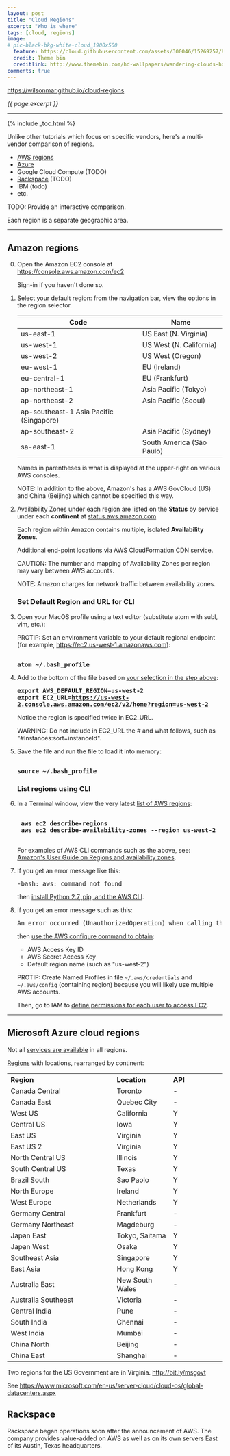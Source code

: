 ```yaml
---
layout: post
title: "Cloud Regions"
excerpt: "Who is where"
tags: [cloud, regions]
image:
# pic-black-bkg-white-cloud_1900x500
  feature: https://cloud.githubusercontent.com/assets/300046/15269257/8104a824-19b6-11e6-9c42-014bf608009a.jpg
  credit: Theme bin
  creditlink: http://www.themebin.com/hd-wallpapers/wandering-clouds-hd-wallpaper/
comments: true
---
```

<a href="https://wilsonmar.github.io/cloud-regions/">https://wilsonmar.github.io/cloud-regions</a>

<i>{{ page.excerpt }}</i>
<hr />
{% include _toc.html %}

Unlike other tutorials which focus on specific vendors,
here's a multi-vendor comparison of regions.

   * <a href="#AWSRegions">AWS regions</a>
   * <a href="#AzureRegions">Azure</a>
   * Google Cloud Compute (TODO)
   * <a href="#Rackspace">Rackspace</a> (TODO)
   * IBM (todo)
   * etc.

TODO: Provide an interactive comparison.

Each region is a separate geographic area.

<hr />

<a name="AWSRegions"></a>

## Amazon regions #

0. Open the Amazon EC2 console at <br />
   <a target="_blank" href="https://console.aws.amazon.com/ec2/">
   https://console.aws.amazon.com/ec2</a>

   Sign-in if you haven't done so.

   <a name="EC2_URL"></a>

0. Select your default region: from the navigation bar, view the options in the region selector.

   | Code | Name |
   | ---- | ---- |
   | us-east-1 | US East (N. Virginia) |
   | us-west-1 | US West (N. California) |
   | us-west-2 | US West (Oregon) |
   | eu-west-1 | EU (Ireland) |
   | eu-central-1 | EU (Frankfurt) |
   | ap-northeast-1 | Asia Pacific (Tokyo) |
   | ap-northeast-2 | Asia Pacific (Seoul) |
   | ap-southeast-1 Asia Pacific (Singapore) |
   | ap-southeast-2 | Asia Pacific (Sydney) |
   | sa-east-1 | South America (São Paulo) |

   Names in parentheses is what is displayed at the upper-right on various AWS consoles.

   NOTE: In addition to the above, Amazon's has a AWS GovCloud (US) and China (Beijing)
   which cannot be specified this way.

0. Availability Zones under each region are listed on the <strong>Status</strong> by
   service under each <strong>continent</strong> at
   <a target="_blank" href="http://status.aws.amazon.com/">
   status.aws.amazon.com</a>

   Each region within Amazon contains multiple, isolated <strong>Availability Zones</strong>.

   Additional end-point locations via AWS CloudFormation CDN service.

   CAUTION: The number and mapping of Availability Zones per region may vary between AWS accounts.

   NOTE: Amazon charges for network traffic between availability zones.


   ### Set Default Region and URL for CLI #

0. Open your MacOS profile using a text editor (substitute atom with subl, vim, etc.):

   PROTIP: Set an environment variable to your default regional endpoint (for example, https://ec2.us-west-1.amazonaws.com):

   <pre><strong>
   atom ~/.bash_profile
   </strong></pre>

0. Add to the bottom of the file based on <a href="#EC2_URL">your selection in the step above</a>:

   <tt><strong>
   export AWS_DEFAULT_REGION=us-west-2<br />
   export EC2_URL=https://us-west-2.console.aws.amazon.com/ec2/v2/home?region=us-west-2
   </strong></tt>

   Notice the region is specified twice in EC2_URL.

   WARNING: Do not include in EC2_URL the # and what follows, such as "#Instances:sort=instanceId".

0. Save the file and run the file to load it into memory:

   <pre><strong>
   source ~/.bash_profile
   </strong></pre>

   ### List regions using CLI #

0. In a Terminal window, view the very latest
   <a target="_blank" href="http://docs.aws.amazon.com/AWSEC2/latest/CommandLineReference/ApiReference-cmd-DescribeRegions.html">
   list of AWS regions</a>:

    <pre><strong>
    aws ec2 describe-regions
    aws ec2 describe-availability-zones --region us-west-2
    </strong></pre>

    For examples of AWS CLI commands such as the above, see:<br />
    <a target="_blank" href="http://docs.aws.amazon.com/AWSEC2/latest/UserGuide/using-regions-availability-zones.html">
    Amazon's User Guide on Regions and availability zones</a>.

0. If you get an error message like this:

   <pre>
   -bash: aws: command not found
   </pre>

   then <a target="_blank" href="http://docs.aws.amazon.com/cli/latest/userguide/installing.html">
   install Python 2.7, pip, and the AWS CLI</a>.

0. If you get an error message such as this:

   <pre>
   An error occurred (UnauthorizedOperation) when calling the DescribeRegions operation: You are not authorized to perform this operation.
   </pre>

   then <a target="_blank" href="http://docs.aws.amazon.com/cli/latest/userguide/cli-chap-getting-set-up.html">
   use the AWS configure command to obtain</a>:

   * AWS Access Key ID
   * AWS Secret Access Key
   * Default region name (such as "us-west-2")

   PROTIP: Create Named Profiles in file `~/.aws/credentials` and `~/.aws/config` (containing region)
   because you will likely use multiple AWS accounts.

   Then, go to IAM to <a target="_blank" href="http://docs.aws.amazon.com/AWSEC2/latest/APIReference/ec2-api-permissions.html">
   define permissions for each user to access EC2</a>.

<hr />

<a name="AzureRegions"></a>

## Microsoft Azure cloud regions #

Not all <a target="_blank" href="https://azure.microsoft.com/en-us/regions/#services">
services are available</a> in all regions.

<a target="_blank" href="https://azure.microsoft.com/en-us/regions/">
Regions</a> with locations, rearranged by continent:

<table>
<tr>
   <th align="left" width="40%"> Region </th>
   <th align="left" width="20%"> Location </th>
   <th align="left" width="20%"> API </th>
   </tr>

<tr><td> Canada Central </td><td> Toronto
	</td><td> - </td></tr>
<tr><td> Canada East </td><td> Quebec City
	</td><td> - </td></tr>

<tr><td> West US </td><td> California
	</td><td> Y </td></tr>
<tr><td> Central US </td><td> Iowa
	</td><td> Y </td></tr>
<tr><td> East US </td><td> Virginia
	</td><td> Y </td></tr>
<tr><td> East US 2 </td><td> Virginia
	</td><td> Y </td></tr>
<tr><td> North Central US </td><td> Illinois
	</td><td> Y </td></tr>
<tr><td> South Central US </td><td> Texas
	</td><td> Y </td></tr>
<tr><td> Brazil South </td><td> Sao Paolo
	</td><td> Y </td></tr>

<tr><td> North Europe </td><td> Ireland
	</td><td> Y </td></tr>
<tr><td> West Europe </td><td> Netherlands
	</td><td> Y </td></tr>
<tr><td> Germany Central </td><td> Frankfurt
	</td><td> - </td></tr>
<tr><td> Germany Northeast </td><td> Magdeburg
	</td><td> - </td></tr>

<tr><td> Japan East </td><td> Tokyo, Saitama
	</td><td> Y </td></tr>
<tr><td> Japan West </td><td> Osaka
	</td><td> Y </td></tr>
<tr><td> Southeast Asia </td><td> Singapore
	</td><td> Y </td></tr>
<tr><td> East Asia </td><td> Hong Kong
	</td><td> Y </td></tr>

<tr><td> Australia East </td><td> New South Wales
	</td><td> - </td></tr>
<tr><td> Australia Southeast </td><td> Victoria
	</td><td> - </td></tr>

<tr><td> Central India </td><td> Pune
	</td><td> - </td></tr>
<tr><td> South India </td><td> Chennai
	</td><td> - </td></tr>
<tr><td> West India </td><td> Mumbai
	</td><td> - </td></tr>

<tr><td> China North </td><td> Beijing
	</td><td> - </td></tr>
<tr><td> China East </td><td> Shanghai
	</td><td> - </td></tr>
</table>

Two regions for the US Government are in Virginia.
http://bit.ly/msgovt

See https://www.microsoft.com/en-us/server-cloud/cloud-os/global-datacenters.aspx


<a name="Rackspace"></a>

## Rackspace #

Rackspace began operations soon after the announcement of AWS.
The company provides value-added on AWS as well as
on its own servers East of its Austin, Texas headquarters.
